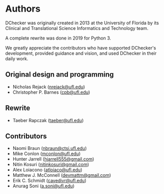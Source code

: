 Authors
=======

DChecker was originally created in 2013 at the University of Florida by its
Clinical and Translational Science Informatics and Technology team.

A complete rewrite was done in 2019 for Python 3.

We greatly appreciate the contributors who have supported DChecker's
development, provided guidance and vision, and used DChecker in their daily
work.

## Original design and programming

 * Nicholas Rejack (nrejack@ufl.edu)
 * Christopher P. Barnes (cpb@ufl.edu)

## Rewrite

 * Taeber Rapczak (taeber@ufl.edu)

## Contributors

 * Naomi Braun (nbraun@ctsi.ufl.edu)
 * Mike Conlon (mconlon@ufl.edu)
 * Hunter Jarrell (hjarrell555@gmail.com)
 * Nitin Kosuri (nitinkosuri@gmail.com)
 * Alex Loiacono (atloiaco@ufl.edu)
 * Matthew J. McConnell (devmattm@gmail.com)
 * Erik C. Schmidt (cavedivr@ufl.edu)
 * Anurag Soni (a.soni@ufl.edu)
